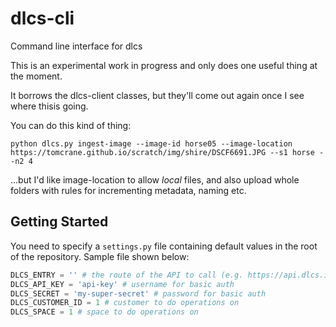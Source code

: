 # dlcs-cli
Command line interface for dlcs

This is an experimental work in progress and only does one useful thing at the moment.

It borrows the dlcs-client classes, but they'll come out again once I see where thisis going.

You can do this kind of thing:

```
python dlcs.py ingest-image --image-id horse05 --image-location https://tomcrane.github.io/scratch/img/shire/DSCF6691.JPG --s1 horse --n2 4
```

...but I'd like image-location to allow _local_ files, and also upload whole folders with rules for incrementing metadata, naming etc.

## Getting Started

You need to specify a `settings.py` file containing default values in the root of the repository. Sample file shown below:

```py
DLCS_ENTRY = '' # the route of the API to call (e.g. https://api.dlcs.io)
DLCS_API_KEY = 'api-key' # username for basic auth
DLCS_SECRET = 'my-super-secret' # password for basic auth
DLCS_CUSTOMER_ID = 1 # customer to do operations on
DLCS_SPACE = 1 # space to do operations on
```